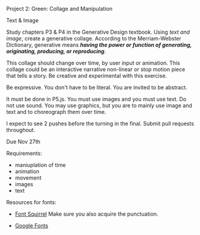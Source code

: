 Project 2: Green: Collage and Manipulation

Text & Image 

Study chapters P3 & P4 in the Generative Design textbook. Using *text and image*, create a generative collage. According to the Merriam-Webster Dictionary, generative means **_having the power or function of generating, originating, producing, or reproducing_**.

This collage should change over time, by user input or animation. This collage could be an interactive narrative non-linear or stop motion piece that tells a story. Be creative and experimental with this exercise.

Be expressive. You don't have to be literal. You are invited to be abstract.

It must be done in P5.js. You must use images and you must use text. Do not use sound. You may use graphics, but you are to mainly use image and text and to choreograph them over time.

I expect to see 2 pushes before the turning in the final. Submit pull requests throughout.

Due Nov 27th

Requirements:

- maniuplation of time
- animation
- movement
- images
- text

Resources for fonts:

- [Font Squirrel](https://www.fontsquirrel.com/) Make sure you also acquire the punctuation. 

- [Google Fonts](https://fonts.google.com/)